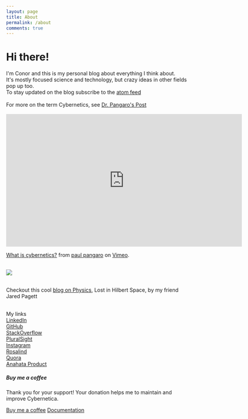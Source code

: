 ```yaml
---
layout: page
title: About
permalink: /about
comments: true
---
```


<div class="row justify-content-between">
<div class="col-md-8 pr-5">

<h1>Hi there!</h1>
<p>I'm Conor and this is my personal blog about everything I think about. <br>
It's mostly focused science and technology, but crazy ideas in other fields pop up too.
<br>
To stay updated on the blog subscribe to the <a href = "https://gilgahex.com/feed">atom feed</a>
<br><br>
For more on the term Cybernetics, see <a href = "https://www.pangaro.com/definition-cybernetics.html">Dr. Pangaro's Post</a>
<br><br>

<iframe src="https://player.vimeo.com/video/41776276?title=0&byline=0&portrait=0" width="640" height="360" frameborder="0" allow="autoplay; fullscreen" allowfullscreen></iframe>
<p><a href="https://vimeo.com/41776276">What is cybernetics?</a> from <a href="https://vimeo.com/pangaro">paul pangaro</a> on <a href="https://vimeo.com">Vimeo</a>.</p>
<br>
<img src="https://gilgahex.com/assets/images/Cybernetics.png">
<br>
</p>

<br>
Checkout this cool <a href = "https://lih.space"> blog on Physics</a>, Lost in Hilbert Space, by my friend Jared Pagett
<br>
<br>

My links
<br>
<a href = "https://www.linkedin.com/in/cmob/">LinkedIn</a>
<br>
<a href = "https://github.com/Gilgahex">GitHub</a>
<br>
<a href = "https://stackoverflow.com/story/gilgahex">StackOverflow</a>
<br>
<a href = "https://app.pluralsight.com/profile/gilgahex">PluralSight</a>
<br>
<a href = "https://www.instagram.com/twiximus/">Instagram</a>
<br>
<a href = "http://rosalind.info/users/gilgahex/">Rosalind</a>
<br>
<a href = "https://www.quora.com/profile/Conor-OBrien-2">Quora</a>
<br>
<a href = "https://myanahata.com">Anahata Product</a>


</div>

<div class="col-md-4">

<div class="sticky-top sticky-top-80">
<h5>Buy me a coffee</h5>

<p>Thank you for your support! Your donation helps me to maintain and improve Cybernetica.</p>

<a target="_blank" href="https://www.patreon.com/gilgahex" class="btn btn-danger">Buy me a coffee</a> <a target="_blank" href="https://bootstrapstarter.com/bootstrap-templates/template-mediumish-bootstrap-jekyll/" class="btn btn-warning">Documentation</a>

</div>
</div>
</div>
